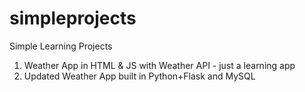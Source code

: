 # simpleprojects
Simple Learning Projects 
1. Weather App in HTML & JS with Weather API - just a learning app 
2. Updated Weather App built in Python+Flask and MySQL  